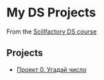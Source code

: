 # My DS Projects

From the [Scillfactory DS course](https://skillfactory.ru/courses/data-science/)

## Projects

* [Проект 0. Угадай число](./project_0)


